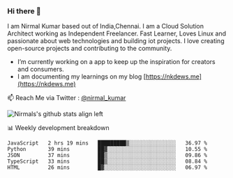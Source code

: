 ### Hi there 👋

 I am Nirmal Kumar based out of India,Chennai. I am a Cloud Solution Architect working as Independent Freelancer. Fast Learner, Loves Linux and passionate about web technologies and building iot projects. I love creating open-source projects and contributing to the community.

- I’m currently working on a app to keep up the inspiration for creators and consumers.
- I am documenting my learnings on my blog [https://nkdews.me](https://nkdews.me)

📫 Reach Me via  Twitter : [@nirmal_kumar](https://twitter.com/nirmal_kumar)

![Nirmals's github stats align left](https://github-readme-stats.vercel.app/api?username=nk-gears&show_icons=true)


📊 Weekly development breakdown

<!--START_SECTION:waka-->
```text
JavaScript   2 hrs 19 mins   █████████▒░░░░░░░░░░░░░░░   36.97 % 
Python       39 mins         ██▓░░░░░░░░░░░░░░░░░░░░░░   10.55 % 
JSON         37 mins         ██▒░░░░░░░░░░░░░░░░░░░░░░   09.86 % 
TypeScript   33 mins         ██▒░░░░░░░░░░░░░░░░░░░░░░   08.84 % 
HTML         26 mins         █▓░░░░░░░░░░░░░░░░░░░░░░░   06.97 % 
```
<!--END_SECTION:waka-->


